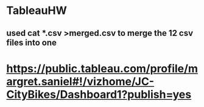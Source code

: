 # TableauHW
## used cat *.csv >merged.csv to merge the 12 csv files into one

# https://public.tableau.com/profile/margret.saniel#!/vizhome/JC-CityBikes/Dashboard1?publish=yes
